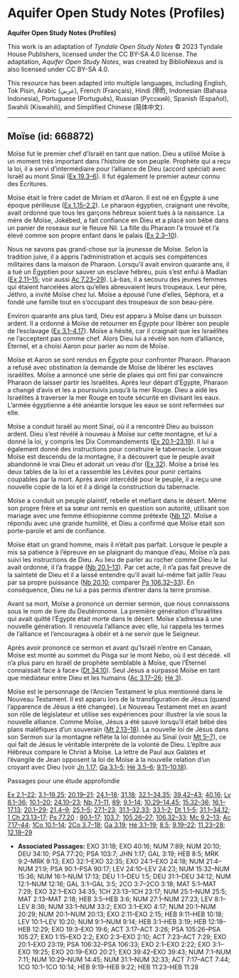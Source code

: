 # Aquifer Open Study Notes (Profiles)

**Aquifer Open Study Notes (Profiles)**

This work is an adaptation of *Tyndale Open Study Notes* © 2023 Tyndale House Publishers, licensed under the CC BY\-SA 4\.0 license. The adaptation, *Aquifer Open Study Notes*, was created by BiblioNexus and is also licensed under CC BY\-SA 4\.0\.

This resource has been adapted into multiple languages, including English, Tok Pisin, Arabic (عربي), French (Français), Hindi (हिंदी), Indonesian (Bahasa Indonesia), Portuguese (Português), Russian (Русский), Spanish (Español), Swahili (Kiswahili), and Simplified Chinese (简体中文).



--------------------------------

## Moïse (id: 668872)

Moïse fut le premier chef d’Israël en tant que nation. Dieu a utilisé Moïse à un moment très important dans l’histoire de son peuple. Prophète qui a reçu la loi, il a servi d’intermédiaire pour l’alliance de Dieu (accord spécial) avec Israël au mont Sinaï ([Ex 19\.3–6](https://ref.ly/Exod19:3-Exod19:6)). Il fut également le premier auteur connu des Écritures.

Moïse était le frère cadet de Miriam et d’Aaron. Il est né en Égypte à une époque périlleuse ([Ex 1\.15–2\.2](https://ref.ly/Exod1:15-Exod2:2)). Le pharaon égyptien, craignant une révolte, avait ordonné que tous les garçons hébreux soient tués à la naissance. La mère de Moïse, Jokébed, a fait confiance en Dieu et a placé son bébé dans un panier de roseaux sur le fleuve Nil. La fille du Pharaon l’a trouvé et l’a élevé comme son propre enfant dans le palais ([Ex 2\.3–10](https://ref.ly/Exod2:3-Exod2:10)).

Nous ne savons pas grand\-chose sur la jeunesse de Moïse. Selon la tradition juive, il a appris l’administration et acquis ses compétences militaires dans la maison de Pharaon. Lorsqu’il avait environ quarante ans, il a tué un Égyptien pour sauver un esclave hébreu, puis s’est enfui à Madian ([Ex 2\.11–15](https://ref.ly/Exod2:11-Exod2:15); voir aussi [Ac 7\.23–29](https://ref.ly/Acts7:23-Acts7:29)). Là\-bas, il a secouru des jeunes femmes qui étaient harcelées alors qu’elles abreuvaient leurs troupeaux. Leur père, Jéthro, a invité Moïse chez lui. Moïse a épousé l’une d’elles, Séphora, et a fondé une famille tout en s’occupant des troupeaux de son beau\-père.

Environ quarante ans plus tard, Dieu est apparu à Moïse dans un buisson ardent. Il a ordonné à Moïse de retourner en Égypte pour libérer son peuple de l’esclavage ([Ex 3\.1–4\.17](https://ref.ly/Exod3:1-Exod4:17)). Moïse a hésité, car il craignait que les Israélites ne l’acceptent pas comme chef. Alors Dieu lui a révélé son nom d’alliance, Éternel, et a choisi Aaron pour parler au nom de Moïse.

Moïse et Aaron se sont rendus en Égypte pour confronter Pharaon. Pharaon a refusé avec obstination la demande de Moïse de libérer les esclaves israélites. Moïse a annoncé une série de plaies qui ont fini par convaincre Pharaon de laisser partir les Israélites. Après leur départ d’Égypte, Pharaon a changé d’avis et les a poursuivis jusqu’à la mer Rouge. Dieu a aidé les Israélites à traverser la mer Rouge en toute sécurité en divisant les eaux. L’armée égyptienne a été anéantie lorsque les eaux se sont refermées sur elle.

Moïse a conduit Israël au mont Sinaï, où il a rencontré Dieu au buisson ardent. Dieu s’est révélé à nouveau à Moïse sur cette montagne, et lui a donné la loi, y compris les Dix Commandements ([Ex 20\.1–23\.19](https://ref.ly/Exod20:1-Exod23:19)). Il lui a également donné des instructions pour construire le tabernacle. Lorsque Moïse est descendu de la montagne, il a découvert que le peuple avait abandonné le vrai Dieu et adorait un veau d’or ([Ex 32](https://ref.ly/Exod32:1-Exod32:35)). Moïse a brisé les deux tables de la loi et a rassemblé les Lévites pour punir certains coupables par la mort. Après avoir intercédé pour le peuple, il a reçu une nouvelle copie de la loi et il a dirigé la construction du tabernacle.

Moïse a conduit un peuple plaintif, rebelle et méfiant dans le désert. Même son propre frère et sa sœur ont remis en question son autorité, utilisant son mariage avec une femme éthiopienne comme prétexte ([Nb 12](https://ref.ly/Num12:1-Num12:16)). Moïse a répondu avec une grande humilité, et Dieu a confirmé que Moïse était son porte\-parole et ami de confiance.

Moïse était un grand homme, mais il n’était pas parfait. Lorsque le peuple a mis sa patience à l’épreuve en se plaignant du manque d’eau, Moïse n’a pas suivi les instructions de Dieu. Au lieu de parler au rocher comme Dieu le lui avait ordonné, il l’a frappé ([Nb 20\.1–13](https://ref.ly/Num20:1-Num20:13)). Par cet acte, il n’a pas fait preuve de la sainteté de Dieu et il a laissé entendre qu’il avait lui\-même fait jaillir l’eau par sa propre puissance ([Nb 20\.10](https://ref.ly/Num20:10); comparer [Ps 106\.32–33](https://ref.ly/Ps106:32-Ps106:33)). En conséquence, Dieu ne lui a pas permis d’entrer dans la terre promise.

Avant sa mort, Moïse a prononcé un dernier sermon, que nous connaissons sous le nom de livre du Deutéronome. La première génération d’Israélites qui avait quitté l’Égypte était morte dans le désert. Moïse s’adressa à une nouvelle génération. Il renouvela l’alliance avec elle, lui rappela les termes de l’alliance et l’encouragea à obéir et à ne servir que le Seigneur.

Après avoir prononcé ce sermon et avant qu’Israël n’entre en Canaan, Moïse est monté au sommet du Pisga sur le mont Nebo, où il est décédé. «Il n’a plus paru en Israël de prophète semblable à Moïse, que l’Éternel connaissait face à face» ([Dt 34\.10](https://ref.ly/Deut34:10)). Seul Jésus a surpassé Moïse en tant que médiateur entre Dieu et les humains ([Ac 3\.17–26](https://ref.ly/Acts3:17-Acts3:26); [Hé 3](https://ref.ly/Heb3:1-Heb3:19)).

Moïse est le personnage de l’Ancien Testament le plus mentionné dans le Nouveau Testament. Il est apparu lors de la transfiguration de Jésus (quand l’apparence de Jésus a été changée). Le Nouveau Testament met en avant son rôle de législateur et utilise ses expériences pour illustrer la vie sous la nouvelle alliance. Comme Moïse, Jésus a été sauvé lorsqu’il était bébé des plans maléfiques d’un souverain ([Mt 2\.13–18](https://ref.ly/Matt2:13-Matt2:18)). La nouvelle loi de Jésus dans son Sermon sur la montagne reflète la loi donnée au Sinaï (voir [Mt 5–7](https://ref.ly/Matt5:1-Matt7:29)), ce qui fait de Jésus le véritable interprète de la volonté de Dieu. L’épître aux Hébreux compare le Christ à Moïse. La lettre de Paul aux Galates et l’évangile de Jean opposent la loi de Moïse à la nouvelle relation d’un croyant avec Dieu (voir [Jn 1\.17](https://ref.ly/John1:17); [Ga 3\.1–5](https://ref.ly/Gal3:1-Gal3:5); [Hé 3\.5–6](https://ref.ly/Heb3:5-Heb3:6); [9\.11–10\.18](https://ref.ly/Heb9:11-Heb10:18)).

Passages pour une étude approfondie

[Ex 2\.1–22](https://ref.ly/Exod2:1-Exod2:22); [3\.1–19\.25](https://ref.ly/Exod3:1-Exod19:25); [20\.19–21](https://ref.ly/Exod20:19-Exod20:21); [24\.1–18](https://ref.ly/Exod24:1-Exod24:18); [31\.18](https://ref.ly/Exod31:18); [32\.1–34\.35](https://ref.ly/Exod32:1-Exod34:35); [39\.42–43](https://ref.ly/Exod39:42-Exod39:43); [40\.16](https://ref.ly/Exod40:16); [Lv 8\.1–36](https://ref.ly/Lev8:1-Lev8:36); [10\.1–20](https://ref.ly/Lev10:1-Lev10:20); [24\.10–23](https://ref.ly/Lev24:10-Lev24:23); [Nb 7\.1–11](https://ref.ly/Num7:1-Num7:11), [89](https://ref.ly/Num7:89); [9\.1–14](https://ref.ly/Num9:1-Num9:14); [10\.29–14\.45](https://ref.ly/Num10:29-Num14:45); [15\.32–36](https://ref.ly/Num15:32-Num15:36); [16\.1–17\.13](https://ref.ly/Num16:1-Num17:13); [20\.1–29](https://ref.ly/Num20:1-Num20:29); [21\.4–9](https://ref.ly/Num21:4-Num21:9); [25\.1–5](https://ref.ly/Num25:1-Num25:5); [27\.1–23](https://ref.ly/Num27:1-Num27:23); [31\.1–32\.33](https://ref.ly/Num31:1-Num32:33); [33\.1–2](https://ref.ly/Num33:1-Num33:2); [Dt 1\.1–5](https://ref.ly/Deut1:1-Deut1:5); [31\.1–34\.12](https://ref.ly/Deut31:1-Deut34:12); [1 Ch 23\.13–17](https://ref.ly/1Chr23:13-1Chr23:17); [Ps 77\.20](https://ref.ly/Ps77:20) ; [90\.1–17](https://ref.ly/Ps90:1-Ps90:17); [103\.7](https://ref.ly/Ps103:7); [105\.26–27](https://ref.ly/Ps105:26-Ps105:27); [106\.32–33](https://ref.ly/Ps106:32-Ps106:33); [Mc 9\.2–13](https://ref.ly/Mark9:2-Mark9:13); [Ac 7\.17–44](https://ref.ly/Acts7:17-Acts7:44); [1Co 10\.1–14](https://ref.ly/1Cor10:1-1Cor10:14); [2Co 3\.7–18](https://ref.ly/2Cor3:7-2Cor3:18); [Ga 3\.19](https://ref.ly/Gal3:19); [Hé 3\.1–19](https://ref.ly/Heb3:1-Heb3:19); [8\.5](https://ref.ly/Heb8:5); [9\.19–22](https://ref.ly/Heb9:19-Heb9:22); [11\.23–28](https://ref.ly/Heb11:23-Heb11:28); [12\.18–29](https://ref.ly/Heb12:18-Heb12:29)

* **Associated Passages:** EXO 31:18; EXO 40:16; NUM 7:89; NUM 20:10; DEU 34:10; PSA 77:20; PSA 103:7; JHN 1:17; GAL 3:19; HEB 8:5; MRK 9:2–MRK 9:13; EXO 32:1–EXO 32:35; EXO 24:1–EXO 24:18; NUM 21:4–NUM 21:9; PSA 90:1–PSA 90:17; LEV 24:10–LEV 24:23; NUM 15:32–NUM 15:36; NUM 16:1–NUM 17:13; DEU 1:1–DEU 1:5; DEU 31:1–DEU 34:12; NUM 12:1–NUM 12:16; GAL 3:1–GAL 3:5; 2CO 3:7–2CO 3:18; MAT 5:1–MAT 7:29; EXO 32:1–EXO 34:35; 1CH 23:13–1CH 23:17; NUM 25:1–NUM 25:5; MAT 2:13–MAT 2:18; HEB 3:5–HEB 3:6; NUM 27:1–NUM 27:23; LEV 8:1–LEV 8:36; NUM 33:1–NUM 33:2; EXO 3:1–EXO 4:17; NUM 20:1–NUM 20:29; NUM 20:1–NUM 20:13; EXO 2:11–EXO 2:15; HEB 9:11–HEB 10:18; LEV 10:1–LEV 10:20; NUM 9:1–NUM 9:14; HEB 3:1–HEB 3:19; HEB 12:18–HEB 12:29; EXO 19:3–EXO 19:6; ACT 3:17–ACT 3:26; PSA 105:26–PSA 105:27; EXO 1:15–EXO 2:2; EXO 2:3–EXO 2:10; ACT 7:23–ACT 7:29; EXO 20:1–EXO 23:19; PSA 106:32–PSA 106:33; EXO 2:1–EXO 2:22; EXO 3:1–EXO 19:25; EXO 20:19–EXO 20:21; EXO 39:42–EXO 39:43; NUM 7:1–NUM 7:11; NUM 10:29–NUM 14:45; NUM 31:1–NUM 32:33; ACT 7:17–ACT 7:44; 1CO 10:1–1CO 10:14; HEB 9:19–HEB 9:22; HEB 11:23–HEB 11:28

